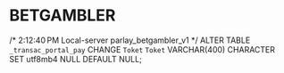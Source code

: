 # BETGAMBLER
/* 2:12:40 PM Local-server parlay_betgambler_v1 */ ALTER TABLE `_transac_portal_pay` CHANGE `Toket` `Toket` VARCHAR(400)  CHARACTER SET utf8mb4  NULL  DEFAULT NULL;
